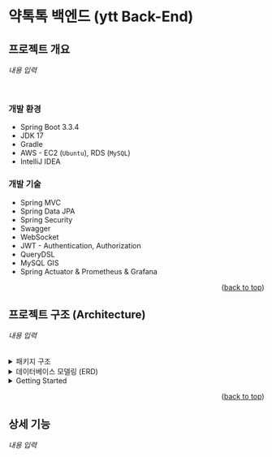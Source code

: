 # 약톡톡 백엔드 (ytt Back-End) 

<!-- ABOUT THE PROJECT -->
## 프로젝트 개요

*내용 입력*

<br>

### 개발 환경

- Spring Boot 3.3.4
- JDK 17
- Gradle
- AWS - EC2 (`Ubuntu`), RDS (`MySQL`)
- IntelliJ IDEA

### 개발 기술

- Spring MVC
- Spring Data JPA
- Spring Security
- Swagger
- WebSocket
- JWT - Authentication, Authorization
- QueryDSL
- MySQL GIS
- Spring Actuator & Prometheus & Grafana


<p align="right">(<a href="#약톡톡-백엔드-ytt-back-end">back to top</a>)</p>

## 프로젝트 구조 (Architecture)

*내용 입력*

<br>

<details>
  <summary>패키지 구조</summary>
  
```
└── src  
    └── main  
        ├── java  
        │   └── com  
        │       └── example  
        │           └── ytt  
        │               ├── App.java  
        │               ├── domain
        │               │   ├── favorite
        │               │   ├── inventory
        │               │   ├── management
        │               │   ├── medicine
        │               │   ├── model        # 공통 Enum, Embeddable 등
        │               │   ├── order
        │               │   ├── user
        │               │   └── vendingmachine  
        │               └── global  
        │               │   ├── common 
        │               │   ├── config 
        │               │   ├── error 
        │               │   └── util
        │               └──YttApplication
        └── resources
            ├── application.yml
            ├── application-common.yml
            ├── application-local.yml  
            ├── application-prod.yml  
            └── application-secret.yml
```

- 도메인 상세
```
└── vendingmachine
    ├── controller
    ├── domain      # Entity, Enum, Embeddable 등
    ├── dto
    ├── exception
    ├── repository
    └── service
```

</details>

<details>
  <summary>데이터베이스 모델링 (ERD)</summary>

  *내용 입력*
  
</details>
<details>
  <summary>Getting Started</summary>

  `application-common.yml` - 로깅 등 공통 환경 설정  
  `application-local.yml` - 로컬 개발을 위한 H2 DB 설정  
  `application-prod.yml` - 운영 환경 설정. 운영 DB(MySQL) 설정  
  `application-secret.yml` - jwt, 공공데이터 키 설정
  ```
  jwt:
    secret: {{your_jwt_key}}
    expiration:
      authorization; {{your_expiration}}
      refresh: {{your_refresh_expiration}}

  open-api: # 의약품 허가정보 기준
    url:
      base-url: http://apis.data.go.kr/1471000/DrugPrdtPrmsnInfoService06
      dtl-url: /getDrugPrdtPrmsnDtlInq05
      list-url: /getDrugPrdtPrmsnInq06

    serviceKey: {{your_open_api_key}}
  ```

  *프로메테우스, 그라파나 설정 추가*
    
</details>


<p align="right">(<a href="#약톡톡-백엔드-ytt-back-end">back to top</a>)</p>

## 상세 기능

*내용 입력*
